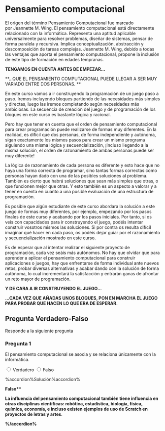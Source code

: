 
# Pensamiento computacional

El origen del término Pensamiento Computacional fue marcado por Jeannette M. Wing. El pensamiento computacional está directamente relacionado con la informática. Representa una aptitud aplicable universalmente para resolver problemas, diseñar de sistemas, pensar de forma paralela y recursiva. Implica conceptualización, abstracción y descomposición de tareas complejas. Jeannette M. Wing, debido a todas las ventajas que aporta el pensamiento computacional, propone la inclusión de este tipo de formación en edades tempranas.

**TENGAMOS EN CUENTA ANTES DE EMPEZAR...**

**...QUE EL PENSAMIENTO COMPUTACIONAL PUEDE LLEGAR A SER MUY VARIADO ENTRE DOS PERSONAS. **

En este curso vamos a ir construyendo la programación de un juego paso a paso. Iremos incluyendo bloques partiendo de las necesidades más simples y directas, luego las iremos completando según necesidades más ambiciosas. La secuencia de creación del juego y de programación de los bloques en este curso es bastante lógica y racional.

Pero hay que tener en cuenta que el orden de pensamiento computacional para crear programación puede realizarse de formas muy diferentes. En la realidad, es difícil que dos personas, de forma independiente y autónoma, sigan exactamente los mismos pasos para crear un mismo programa siguiendo una misma lógica y secuencialización, ¡Incluso llegando a la misma solución, el orden de razonamiento de ambas personas puede ser muy diferente! 

La lógica de razonamiento de cada persona es diferente y esto hace que no haya una forma correcta de programar, sino tantas formas correctas como personas hayan dado con una de las posibles soluciones al problema. También es cierto que habrá soluciones que sean más simples que otras, o que funcionen mejor que otras. Y esto también es un aspecto a valorar y a tener en cuenta en cuanto a una posible evaluación de una estructura de programación. 

Es posible que algún estudiante de este curso abordara la solución a este juego de formas muy diferentes, por ejemplo, empezando por los pasos finales de este curso y acabando por los pasos iniciales. Por tanto, si os veis con capacidades para ir construyendo el juego, podéis intentar construir vosotros mismos las soluciones. Si por contra os resulta difícil imaginar qué hacer en cada paso, os podéis dejar guiar por el razonamiento y secuencialización mostrado en este curso.

Es de esperar que al intentar realizar el siguiente proyecto de programación, cada vez seáis más autónomos. No hay que olvidar que para aprender a aplicar el pensamiento computacional para construir aplicaciones o juegos, hay que enfrentarse de forma individual ante nuevos retos, probar diversas alternativas y acabar dando con la solución de forma autónoma, lo cual incrementará la satisfacción y entrarán ganas de afrontar un reto mayor de programación.

**Y DE CARA A IR CONSTRUYENDO EL JUEGO...**

**...CADA VEZ QUE AÑADAS UNOS BLOQUES, PON EN MARCHA EL JUEGO PARA PROBAR QUE HACEN LO QUE ERA DE ESPERAR.**

## Pregunta Verdadero-Falso

Responde a la siguiente pregunta

### Pregunta 1

El pensamiento computacional se asocia y se relaciona únicamente con la informática.


<label for="true0b117"><input type="radio" name="option0b117" id="true0b117" onclick="$exe.getFeedback(0,2,'0b117','truefalse')" /> Verdadero</label>
<label for="false0b117"><input type="radio" name="option0b117" id="false0b117" onclick="$exe.getFeedback(1,2,'0b117','truefalse')" /> Falso</label>


%accordion%Solución%accordion%

<strong id="s0b117-result" class="wrong">Falso**

La influencia del pensamiento computacional también tiene influencia en otras disciplinas científicas: robótica, estadística, biología, física, química, economía, e incluso existen ejemplos de uso de Scratch en proyectos de letras y artes.

%/accordion%